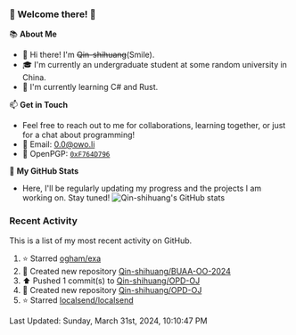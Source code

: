 ### 🌟 Welcome there! 🌟

📚 **About Me**
- 👋 Hi there! I'm ~~Qin-shihuang~~(Smile).
- 🎓 I'm currently an undergraduate student at some random university in China.
- 🌱 I'm currently learning C# and Rust.

📫 **Get in Touch**
- Feel free to reach out to me for collaborations, learning together, or just for a chat about programming!
- 📩 Email: 0.0@owo.li
- 🔑 OpenPGP: [`0xF764D796`](https://keys.openpgp.org/vks/v1/by-fingerprint/99D5AF94A1585E16E14895EFBF6C0BF4F764D796)


📝 **My GitHub Stats**
- Here, I'll be regularly updating my progress and the projects I am working on. Stay tuned!
![Qin-shihuang's GitHub stats](https://github-readme-stats.vercel.app/api?username=Qin-shihuang&show_icons=true)

### Recent Activity

This is a list of my most recent activity on GitHub.

<!--RECENT_ACTIVITY:start-->
1. ⭐ Starred [ogham/exa](https://github.com/ogham/exa)<br>
2. 📔 Created new repository [Qin-shihuang/BUAA-OO-2024](https://github.com/Qin-shihuang/BUAA-OO-2024)<br>
3. ⬆️ Pushed 1 commit(s) to [Qin-shihuang/OPD-OJ](https://github.com/Qin-shihuang/OPD-OJ)<br>
4. 📔 Created new repository [Qin-shihuang/OPD-OJ](https://github.com/Qin-shihuang/OPD-OJ)<br>
5. ⭐ Starred [localsend/localsend](https://github.com/localsend/localsend)<br>
<!--RECENT_ACTIVITY:end-->

<!--RECENT_ACTIVITY:last_update-->
Last Updated: Sunday, March 31st, 2024, 10:10:47 PM
<!--RECENT_ACTIVITY:last_update_end-->
